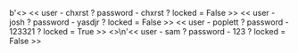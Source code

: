 b'<> << user - chxrst ? password - chxrst ? locked = False >> << user - josh ? password - yasdjr ? locked = False >> << user - poplett ? password - 123321 ? locked = True >> <>\n'<< user - sam ? password - 123 ? locked = False >>
